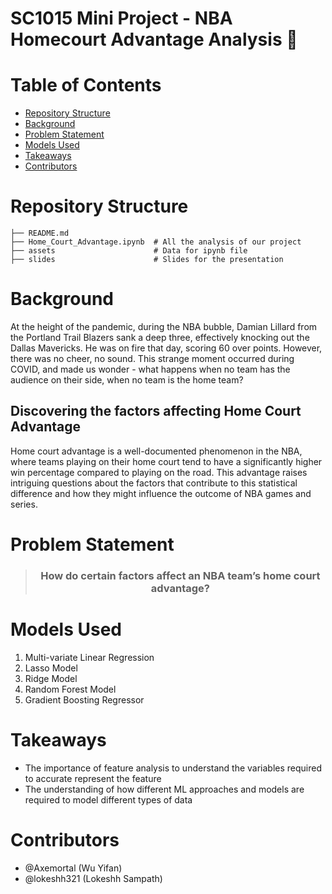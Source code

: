 # SC1015 Mini Project - NBA Homecourt Advantage Analysis 🏀

# Table of Contents

- [Repository Structure](#repository-structure-)
- [Background](#background)
- [Problem Statement](#problem-statement)
- [Models Used](#models-used)
- [Takeaways](#takeaways)
- [Contributors](#contributors)

# Repository Structure

```
├── README.md
├── Home_Court_Advantage.ipynb  # All the analysis of our project
├── assets                      # Data for ipynb file
├── slides                      # Slides for the presentation
```

# Background

At the height of the pandemic, during the NBA bubble, Damian Lillard from the Portland Trail Blazers sank a deep three, effectively knocking out the Dallas Mavericks. He was on fire that day, scoring 60 over points. However, there was no cheer, no sound. This strange moment occurred during COVID, and made us wonder - what happens when no team has the audience on their side, when no team is the home team?

## Discovering the factors affecting Home Court Advantage

Home court advantage is a well-documented phenomenon in the NBA, where teams playing on their home court tend to have a significantly higher win percentage compared to playing on the road. This advantage raises intriguing questions about the factors that contribute to this statistical difference and how they might influence the outcome of NBA games and series.

# Problem Statement

<blockquote align='center'> 
    <h3>How do certain factors affect an NBA team’s home court advantage?</h3>
</blockquote>

# Models Used

1. Multi-variate Linear Regression
2. Lasso Model
3. Ridge Model
4. Random Forest Model
5. Gradient Boosting Regressor

# Takeaways

- The importance of feature analysis to understand the variables required to accurate represent the feature
- The understanding of how different ML approaches and models are required to model different types of data

# Contributors

- @Axemortal (Wu Yifan)
- @lokeshh321 (Lokeshh Sampath)
